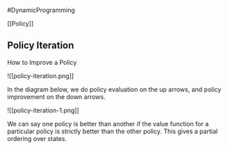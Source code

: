 #DynamicProgramming 

[[Policy]]

## Policy Iteration

How to Improve a Policy

![[policy-iteration.png]]

In the diagram below, we do policy evaluation on the up arrows, and policy improvement on the down arrows.

![[policy-iteration-1.png]]

We can say one policy is better than another if the value function for a particular policy is strictly better than the other policy.  This gives a partial ordering over states.

